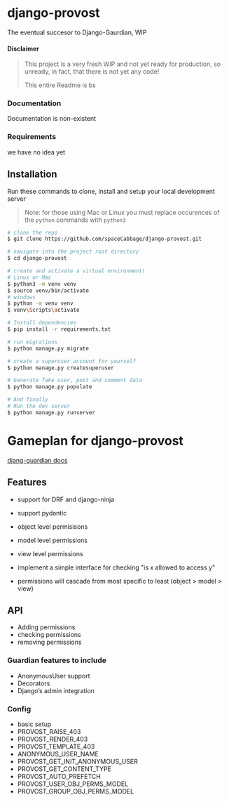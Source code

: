 # django-provost

The eventual succesor to Django-Gaurdian, WIP

#### Disclaimer

> This project is a very fresh WIP and not yet ready for production,
> so unready, in fact, that there is not yet any code!
>
> This entire Readme is bs

### Documentation

Documentation is non-existent

### Requirements

we have no idea yet

## Installation

Run these commands to clone, install and setup your local development server

> Note: for those using Mac or Linux you must replace occurences of the `python` commands with `python3`

```sh
# clone the repo
$ git clone https://github.com/spaceCabbage/django-provost.git

# navigate into the project root directory
$ cd django-provost

# create and activate a virtual environment\
# Linux or Mac
$ python3 -m venv venv
$ source venv/bin/activate
# windows
$ python -m venv venv
$ venv\Scripts\activate

# Install dependencies
$ pip install -r requirements.txt

# run migrations
$ python manage.py migrate

# create a superuser account for yourself
$ python manage.py createsuperuser

# Generate fake user, post and comment data
$ python manage.py populate

# And finally
# Run the dev server
$ python manage.py runserver

```

# Gameplan for django-provost

[djang-guardian docs](https://django-guardian.readthedocs.io/en/stable/overview.html)

## Features

- support for DRF and django-ninja
- support pydantic

- object level permisisons
- model level permissions
- view level permissions

- implement a simple interface for checking "is x allowed to access y"
- permissions will cascade from most specific to least (object > model > view)

## API

- Adding permissions
- checking permissions
- removing permissions

### Guardian features to include

- AnonymousUser support
- Decorators
- Django’s admin integration

### Config

- basic setup
- PROVOST_RAISE_403
- PROVOST_RENDER_403
- PROVOST_TEMPLATE_403
- ANONYMOUS_USER_NAME
- PROVOST_GET_INIT_ANONYMOUS_USER
- PROVOST_GET_CONTENT_TYPE
- PROVOST_AUTO_PREFETCH
- PROVOST_USER_OBJ_PERMS_MODEL
- PROVOST_GROUP_OBJ_PERMS_MODEL
